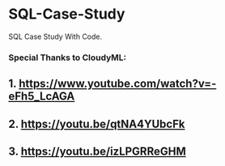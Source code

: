 # SQL-Case-Study
SQL Case Study With Code.


### Special Thanks to CloudyML:

## 1. https://www.youtube.com/watch?v=-eFh5_LcAGA

## 2. https://youtu.be/qtNA4YUbcFk

## 3. https://youtu.be/izLPGRReGHM
